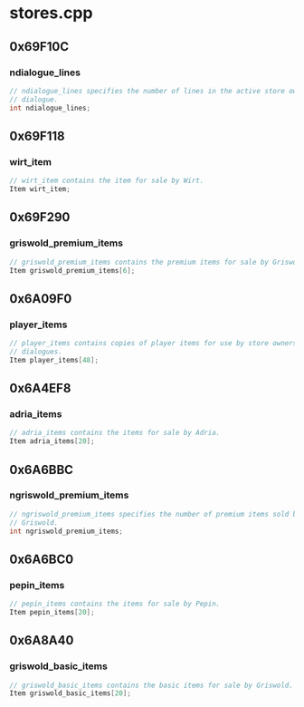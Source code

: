 # stores.cpp

## 0x69F10C

### ndialogue_lines

```c
// ndialogue_lines specifies the number of lines in the active store owner
// dialogue.
int ndialogue_lines;
```

## 0x69F118

### wirt_item

```c
// wirt_item contains the item for sale by Wirt.
Item wirt_item;
```

## 0x69F290

### griswold_premium_items

```c
// griswold_premium_items contains the premium items for sale by Griswold.
Item griswold_premium_items[6];
```

## 0x6A09F0

### player_items

```c
// player_items contains copies of player items for use by store owners in
// dialogues.
Item player_items[48];
```

## 0x6A4EF8

### adria_items

```c
// adria_items contains the items for sale by Adria.
Item adria_items[20];
```

## 0x6A6BBC

### ngriswold_premium_items

```c
// ngriswold_premium_items specifies the number of premium items sold by
// Griswold.
int ngriswold_premium_items;
```

## 0x6A6BC0

### pepin_items

```c
// pepin_items contains the items for sale by Pepin.
Item pepin_items[20];
```

## 0x6A8A40

### griswold_basic_items

```c
// griswold_basic_items contains the basic items for sale by Griswold.
Item griswold_basic_items[20];
```
